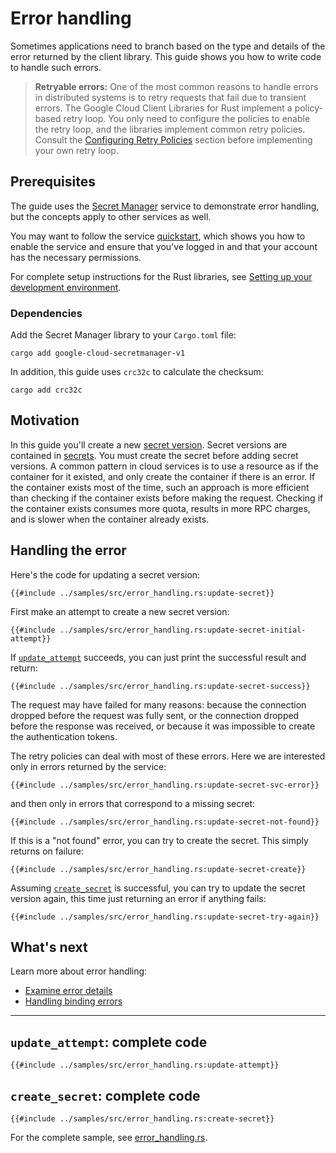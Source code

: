 <!-- 
Copyright 2025 Google LLC

Licensed under the Apache License, Version 2.0 (the "License");
you may not use this file except in compliance with the License.
You may obtain a copy of the License at

    https://www.apache.org/licenses/LICENSE-2.0

Unless required by applicable law or agreed to in writing, software
distributed under the License is distributed on an "AS IS" BASIS,
WITHOUT WARRANTIES OR CONDITIONS OF ANY KIND, either express or implied.
See the License for the specific language governing permissions and
limitations under the License.
-->

# Error handling

Sometimes applications need to branch based on the type and details of the error
returned by the client library. This guide shows you how to write code to handle
such errors.

> **Retryable errors:** One of the most common reasons to handle errors in
> distributed systems is to retry requests that fail due to transient errors.
> The Google Cloud Client Libraries for Rust implement a policy-based retry
> loop. You only need to configure the policies to enable the retry loop, and
> the libraries implement common retry policies. Consult the
> [Configuring Retry Policies] section before implementing your own retry loop.

## Prerequisites

The guide uses the [Secret Manager] service to demonstrate error handling, but
the concepts apply to other services as well.

You may want to follow the service [quickstart], which shows you how to enable
the service and ensure that you've logged in and that your account has the
necessary permissions.

For complete setup instructions for the Rust libraries, see
[Setting up your development environment].

### Dependencies

Add the Secret Manager library to your `Cargo.toml` file:

```shell
cargo add google-cloud-secretmanager-v1
```

In addition, this guide uses `crc32c` to calculate the checksum:

```shell
cargo add crc32c
```

## Motivation

In this guide you'll create a new [secret version]. Secret versions are
contained in [secrets]. You must create the secret before adding secret
versions. A common pattern in cloud services is to use a resource as if the
container for it existed, and only create the container if there is an error. If
the container exists most of the time, such an approach is more efficient than
checking if the container exists before making the request. Checking if the
container exists consumes more quota, results in more RPC charges, and is slower
when the container already exists.

## Handling the error

Here's the code for updating a secret version:

```rust,ignore
{{#include ../samples/src/error_handling.rs:update-secret}}
```

First make an attempt to create a new secret version:

```rust,ignore
{{#include ../samples/src/error_handling.rs:update-secret-initial-attempt}}
```

If [`update_attempt`](#update_attempt-complete-code) succeeds, you can just
print the successful result and return:

```rust,ignore
{{#include ../samples/src/error_handling.rs:update-secret-success}}
```

The request may have failed for many reasons: because the connection dropped
before the request was fully sent, or the connection dropped before the response
was received, or because it was impossible to create the authentication tokens.

The retry policies can deal with most of these errors. Here we are interested
only in errors returned by the service:

```rust,ignore
{{#include ../samples/src/error_handling.rs:update-secret-svc-error}}
```

and then only in errors that correspond to a missing secret:

```rust,ignore
{{#include ../samples/src/error_handling.rs:update-secret-not-found}}
```

If this is a "not found" error, you can try to create the secret. This simply
returns on failure:

```rust,ignore
{{#include ../samples/src/error_handling.rs:update-secret-create}}
```

Assuming [`create_secret`](#create_secret-complete-code) is successful, you can
try to update the secret version again, this time just returning an error if
anything fails:

```rust,ignore
{{#include ../samples/src/error_handling.rs:update-secret-try-again}}
```

## What's next

Learn more about error handling:

- [Examine error details]
- [Handling binding errors]

______________________________________________________________________

## `update_attempt`: complete code

```rust,ignore
{{#include ../samples/src/error_handling.rs:update-attempt}}
```

## `create_secret`: complete code

```rust,ignore
{{#include ../samples/src/error_handling.rs:create-secret}}
```

For the complete sample, see [error_handling.rs]. 

[configuring retry policies]: /configuring_retry_policies.md
[error_handling.rs]: https://github.com/pcoet/google-cloud-rust/blob/main/guide/samples/src/error_handling.rs
[examine error details]: examine_error_details.md
[handling binding errors]: binding_errors.md
[quickstart]: https://cloud.google.com/secret-manager/docs/quickstart
[secrets]: https://cloud.google.com/secret-manager/docs/creating-and-accessing-secrets
[secret manager]: https://cloud.google.com/secret-manager
[secret version]: https://cloud.google.com/secret-manager/docs/add-secret-version
[setting up your development environment]: setting_up_your_development_environment.md
